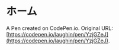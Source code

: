 # ホーム

A Pen created on CodePen.io. Original URL: [https://codepen.io/laughin/pen/YzjGZeJ](https://codepen.io/laughin/pen/YzjGZeJ).

